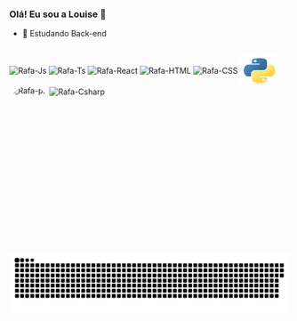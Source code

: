 ### Olá! Eu sou a Louise  👋
- 🔭 Estudando Back-end
  
 <div style="display: inline_block"><br>
  <img align="center" alt="Rafa-Js" height="55" width="70" src="https://cdn.jsdelivr.net/gh/devicons/devicon/icons/git/git-original-wordmark.svg">
  <img align="center" alt="Rafa-Ts" height="55" width="70" src="https://cdn.jsdelivr.net/gh/devicons/devicon/icons/github/github-original-wordmark.svg">
  <img align="center" alt="Rafa-React" height="55" width="70" src="https://cdn.jsdelivr.net/gh/devicons/devicon/icons/gitlab/gitlab-original-wordmark.svg">
  <img align="center" alt="Rafa-HTML" height="55" width="70" src="https://upload.wikimedia.org/wikipedia/commons/thumb/6/61/HTML5_logo_and_wordmark.svg/1200px-HTML5_logo_and_wordmark.svg.png">
  <img align="center" alt="Rafa-CSS" height="55" width="70" src="[https://cdn-icons-png.flaticon.com/512/919/919826.png](https://encrypted-tbn0.gstatic.com/images?q=tbn:ANd9GcRuR36X_N08spVlfVy815ys4YkPUpP1c5zVaw8bkUdQda8_gJ2A2gsJSAjXe9I0VhJ_83A&usqp=CAU)">
  <img align="center" alt="Rafa-Python" height="55" width="70" src="https://raw.githubusercontent.com/devicons/devicon/master/icons/python/python-original.svg">
  <img align="center" alt="Rafa-Csharp" height="55" width="70" src="https://cdn.jsdelivr.net/gh/devicons/devicon/icons/visualstudio/visualstudio-plain-wordmark.svg">
  <img align="left" alt="Rafa-pic" height="300" style="border-radius:50px;" src="https://i.picasion.com/pic91/55f48bbea511a651a6c9a2442b86335a.gif">
</div>
  
![Snake animation](https://github.com/Louis3-silv4/Louis3-silv4/blob/output/github-contribution-grid-snake.svg)
 
</div>
